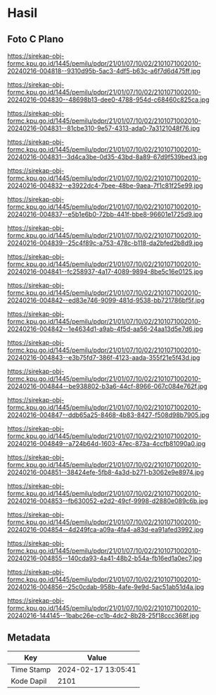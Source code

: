 # Hasil

## Foto C Plano

https://sirekap-obj-formc.kpu.go.id/1445/pemilu/pdpr/21/01/07/10/02/2101071002010-20240216-004818--9310d95b-5ac3-4df5-b63c-a6f7d6d475ff.jpg

https://sirekap-obj-formc.kpu.go.id/1445/pemilu/pdpr/21/01/07/10/02/2101071002010-20240216-004830--48698b13-dee0-4788-954d-c68460c825ca.jpg

https://sirekap-obj-formc.kpu.go.id/1445/pemilu/pdpr/21/01/07/10/02/2101071002010-20240216-004831--81cbe310-9e57-4313-ada0-7a3121048f76.jpg

https://sirekap-obj-formc.kpu.go.id/1445/pemilu/pdpr/21/01/07/10/02/2101071002010-20240216-004831--3d4ca3be-0d35-43bd-8a89-67d9f539bed3.jpg

https://sirekap-obj-formc.kpu.go.id/1445/pemilu/pdpr/21/01/07/10/02/2101071002010-20240216-004832--e3922dc4-7bee-48be-9aea-7f1c81f25e99.jpg

https://sirekap-obj-formc.kpu.go.id/1445/pemilu/pdpr/21/01/07/10/02/2101071002010-20240216-004837--e5b1e6b0-72bb-441f-bbe8-96601e1725d9.jpg

https://sirekap-obj-formc.kpu.go.id/1445/pemilu/pdpr/21/01/07/10/02/2101071002010-20240216-004839--25c4f89c-a753-478c-b118-da2bfed2b8d9.jpg

https://sirekap-obj-formc.kpu.go.id/1445/pemilu/pdpr/21/01/07/10/02/2101071002010-20240216-004841--fc258937-4a17-4089-9894-8be5c16e0125.jpg

https://sirekap-obj-formc.kpu.go.id/1445/pemilu/pdpr/21/01/07/10/02/2101071002010-20240216-004842--ed83e746-9099-481d-9538-bb721786bf5f.jpg

https://sirekap-obj-formc.kpu.go.id/1445/pemilu/pdpr/21/01/07/10/02/2101071002010-20240216-004842--1e4634d1-a9ab-4f5d-aa56-24aa13d5e7d6.jpg

https://sirekap-obj-formc.kpu.go.id/1445/pemilu/pdpr/21/01/07/10/02/2101071002010-20240216-004843--e3b75fd7-386f-4123-aada-355f21e5f43d.jpg

https://sirekap-obj-formc.kpu.go.id/1445/pemilu/pdpr/21/01/07/10/02/2101071002010-20240216-004844--be938802-b3a6-44cf-8966-067c084e762f.jpg

https://sirekap-obj-formc.kpu.go.id/1445/pemilu/pdpr/21/01/07/10/02/2101071002010-20240216-004847--ddb65a25-8468-4b83-8427-f508d98b7905.jpg

https://sirekap-obj-formc.kpu.go.id/1445/pemilu/pdpr/21/01/07/10/02/2101071002010-20240216-004849--a724b64d-1603-47ec-873a-4ccfb81090a0.jpg

https://sirekap-obj-formc.kpu.go.id/1445/pemilu/pdpr/21/01/07/10/02/2101071002010-20240216-004851--38424efe-5fb8-4a3d-b271-b3062e9e8974.jpg

https://sirekap-obj-formc.kpu.go.id/1445/pemilu/pdpr/21/01/07/10/02/2101071002010-20240216-004853--fb630052-e2d2-49cf-9998-d2880e089c6b.jpg

https://sirekap-obj-formc.kpu.go.id/1445/pemilu/pdpr/21/01/07/10/02/2101071002010-20240216-004854--4d249fca-a09a-4fa4-a83d-ea91afed3992.jpg

https://sirekap-obj-formc.kpu.go.id/1445/pemilu/pdpr/21/01/07/10/02/2101071002010-20240216-004855--140cda93-4a41-48b2-b54a-fb16ed1a0ec7.jpg

https://sirekap-obj-formc.kpu.go.id/1445/pemilu/pdpr/21/01/07/10/02/2101071002010-20240216-004856--25c0cdab-958b-4afe-9e9d-5ac51ab51d4a.jpg

https://sirekap-obj-formc.kpu.go.id/1445/pemilu/pdpr/21/01/07/10/02/2101071002010-20240216-144145--1babc26e-cc1b-4dc2-8b28-25f18ccc368f.jpg


## Metadata

| Key        | Value               |
| ---------- | ------------------- |
| Time Stamp | 2024-02-17 13:05:41 |
| Kode Dapil | 2101                |



